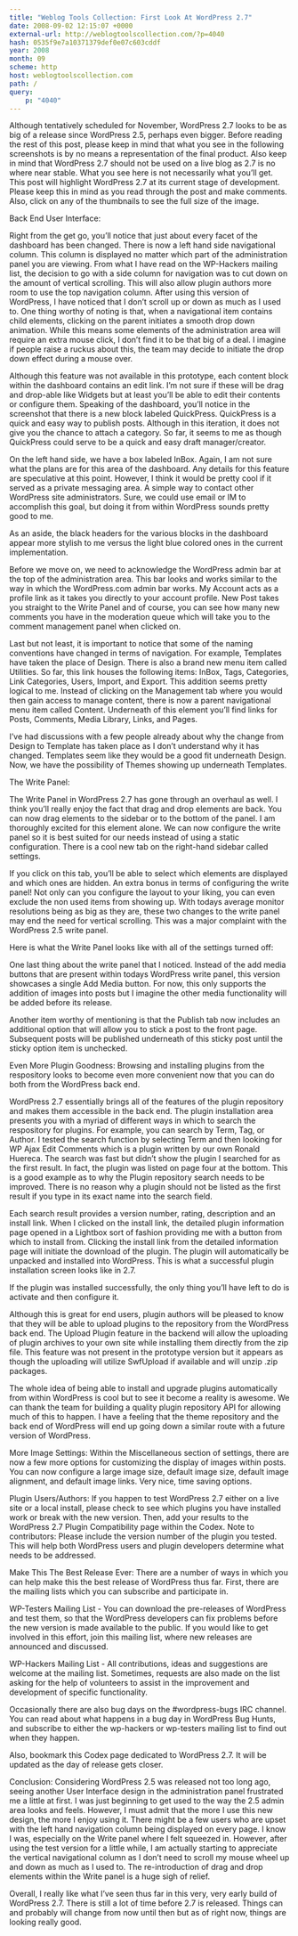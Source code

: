 ```yaml
---
title: "Weblog Tools Collection: First Look At WordPress 2.7"
date: 2008-09-02 12:15:07 +0000
external-url: http://weblogtoolscollection.com/?p=4040
hash: 0535f9e7a10371379def0e07c603cddf
year: 2008
month: 09
scheme: http
host: weblogtoolscollection.com
path: /
query:
    p: "4040"
---
```


Although tentatively scheduled for November, WordPress 2.7 looks to be as big of a release since WordPress 2.5, perhaps even bigger. Before reading the rest of this post, please keep in mind that what you see in the following screenshots is by no means a representation of the final product. Also keep in mind that WordPress 2.7 should not be used on a live blog as 2.7 is no where near stable. What you see here is not necessarily what you’ll get. This post will highlight WordPress 2.7 at its current stage of development. Please keep this in mind as you read through the post and make comments. Also, click on any of the thumbnails to see the full size of the image.

Back End User Interface:


Right from the get go, you’ll notice that just about every facet of the dashboard has been changed. There is now a left hand side navigational column. This column is displayed no matter which part of the administration panel you are viewing. From what I have read on the WP-Hackers mailing list, the decision to go with a side column for navigation was to cut down on the amount of vertical scrolling. This will also allow plugin authors more room to use the top navigation column. After using this version of WordPress, I have noticed that I don’t scroll up or down as much as I used to. One thing worthy of noting is that, when a navigational item contains child elements, clicking on the parent initiates a smooth drop down animation. While this means some elements of the administration area will require an extra mouse click, I don’t find it to be that big of a deal. I imagine if people raise a ruckus about this, the team may decide to initiate the drop down effect during a mouse over.

Although this feature was not available in this prototype, each content block within the dashboard contains an edit link. I’m not sure if these will be drag and drop-able like Widgets but at least you’ll be able to edit their contents or configure them. Speaking of the dashboard, you’ll notice in the screenshot that there is a new block labeled QuickPress. QuickPress is a quick and easy way to publish posts. Although in this iteration, it does not give you the chance to attach a category. So far, it seems to me as though QuickPress could serve to be a quick and easy draft manager/creator.

On the left hand side, we have a box labeled InBox. Again, I am not sure what the plans are for this area of the dashboard. Any details for this feature are speculative at this point. However, I think it would be pretty cool if it served as a private messaging area. A simple way to contact other WordPress site administrators. Sure, we could use email or IM to accomplish this goal, but doing it from within WordPress sounds pretty good to me.

As an aside, the black headers for the various blocks in the dashboard appear more stylish to me versus the light blue colored ones in the current implementation.

Before we move on, we need to acknowledge the WordPress admin bar at the top of the administration area. This bar looks and works similar to the way in which the WordPress.com admin bar works. My Account acts as a profile link as it takes you directly to your account profile. New Post takes you straight to the Write Panel and of course, you can see how many new comments you have in the moderation queue which will take you to the comment management panel when clicked on.

Last but not least, it is important to notice that some of the naming conventions have changed in terms of navigation. For example, Templates have taken the place of Design. There is also a brand new menu item called Utilities. So far, this link houses the following items: InBox, Tags, Categories, Link Categories, Users, Import, and Export. This addition seems pretty logical to me. Instead of clicking on the Management tab where you would then gain access to manage content, there is now a parent navigational menu item called Content. Underneath of this element you’ll find links for Posts, Comments, Media Library, Links, and Pages.

I’ve had discussions with a few people already about why the change from Design to Template has taken place as I don’t understand why it has changed. Templates seem like they would be a good fit underneath Design. Now, we have the possibility of Themes showing up underneath Templates.

The Write Panel:


The Write Panel in WordPress 2.7 has gone through an overhaul as well. I think you’ll really enjoy the fact that drag and drop elements are back. You can now drag elements to the sidebar or to the bottom of the panel. I am thoroughly excited for this element alone. We can now configure the write panel so it is best suited for our needs instead of using a static configuration. There is a cool new tab on the right-hand sidebar called settings.



If you click on this tab, you’ll be able to select which elements are displayed and which ones are hidden. An extra bonus in terms of configuring the write panel! Not only can you configure the layout to your liking, you can even exclude the non used items from showing up. With todays average monitor resolutions being as big as they are, these two changes to the write panel may end the need for vertical scrolling. This was a major complaint with the WordPress 2.5 write panel.

Here is what the Write Panel looks like with all of the settings turned off:



One last thing about the write panel that I noticed. Instead of the add media buttons that are present within todays WordPress write panel, this version showcases a single Add Media button. For now, this only supports the addition of images into posts but I imagine the other media functionality will be added before its release.



Another item worthy of mentioning is that the Publish tab now includes an additional option that will allow you to stick a post to the front page. Subsequent posts will be published underneath of this sticky post until the sticky option item is unchecked.

Even More Plugin Goodness:
Browsing and installing plugins from the respository looks to become even more convenient now that you can do both from the WordPress back end.



WordPress 2.7 essentially brings all of the features of the plugin repository and makes them accessible in the back end. The plugin installation area presents you with a myriad of different ways in which to search the respository for plugins. For example, you can search by Term, Tag, or Author. I tested the search function by selecting Term and then looking for WP Ajax Edit Comments which is a plugin written by our own Ronald Huereca. The search was fast but didn’t show the plugin I searched for as the first result. In fact, the plugin was listed on page four at the bottom. This is a good example as to why the Plugin repository search needs to be improved. There is no reason why a plugin should not be listed as the first result if you type in its exact name into the search field.



Each search result provides a version number, rating, description and an install link. When I clicked on the install link, the detailed plugin information page opened in a Lightbox sort of fashion providing me with a button from which to install from. Clicking the install link from the detailed information page will initiate the download of the plugin. The plugin will automatically be unpacked and installed into WordPress. This is what a successful plugin installation screen looks like in 2.7.



If the plugin was installed successfully, the only thing you’ll have left to do is activate and then configure it.

Although this is great for end users, plugin authors will be pleased to know that they will be able to upload plugins to the repository from the WordPress back end. The Upload Plugin feature in the backend will allow the uploading of plugin archives to your own site while installing them directly from the zip file. This feature was not present in the prototype version but it appears as though the uploading will utilize SwfUpload if available and will unzip .zip packages.

The whole idea of being able to install and upgrade plugins automatically from within WordPress is cool but to see it become a reality is awesome. We can thank the team for building a quality plugin repository API for allowing much of this to happen. I have a feeling that the theme repository and the back end of WordPress will end up going down a similar route with a future version of WordPress.

More Image Settings:
Within the Miscellaneous section of settings, there are now a few more options for customizing the display of images within posts. You can now configure a large image size, default image size, default image alignment, and default image links. Very nice, time saving options.



Plugin Users/Authors:
If you happen to test WordPress 2.7 either on a live site or a local install, please check to see which plugins you have installed work or break with the new version. Then, add your results to the WordPress 2.7 Plugin Compatibility page within the Codex.  Note to contributors: Please include the version number of the plugin you tested. This will help both WordPress users and plugin developers determine what needs to be addressed.

Make This The Best Release Ever:
There are a number of ways in which you can help make this the best release of WordPress thus far. First, there are the mailing lists which you can subscribe and participate in.

WP-Testers Mailing List - You can download the pre-releases of WordPress and test them, so that the WordPress developers can fix problems before the new version is made available to the public. If you would like to get involved in this effort, join this mailing list, where new releases are announced and discussed.

WP-Hackers Mailing List -  All contributions, ideas and suggestions are welcome at the mailing list. Sometimes, requests are also made on the list asking for the help of volunteers to assist in the improvement and development of specific functionality.

Occasionally there are also bug days on the #wordpress-bugs IRC channel. You can read about what happens in a bug day in WordPress Bug Hunts, and subscribe to either the wp-hackers or wp-testers mailing list to find out when they happen.

Also, bookmark this Codex page dedicated to WordPress 2.7. It will be updated as the day of release gets closer.

Conclusion:
Considering WordPress 2.5 was released not too long ago, seeing another User Interface design in the administration panel frustrated me a little at first. I was just beginning to get used to the way the 2.5 admin area looks and feels. However, I must admit that the more I use this new design, the more I enjoy using it. There might be a few users who are upset with the left hand navigation column being displayed on every page. I know I was, especially on the Write panel where I felt squeezed in. However, after using the test version for a little while, I am actually starting to appreciate the vertical navigational column as I don’t need to scroll my mouse wheel up and down as much as I used to. The re-introduction of drag and drop elements within the Write panel is a huge sigh of relief.

Overall, I really like what I’ve seen thus far in this very, very early build of WordPress 2.7. There is still a lot of time before 2.7 is released. Things can and probably will change from now until then but as of right now, things are looking really good.

